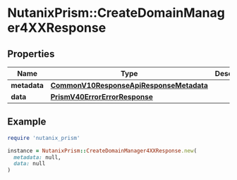 # NutanixPrism::CreateDomainManager4XXResponse

## Properties

| Name | Type | Description | Notes |
| ---- | ---- | ----------- | ----- |
| **metadata** | [**CommonV10ResponseApiResponseMetadata**](CommonV10ResponseApiResponseMetadata.md) |  | [optional] |
| **data** | [**PrismV40ErrorErrorResponse**](PrismV40ErrorErrorResponse.md) |  | [optional] |

## Example

```ruby
require 'nutanix_prism'

instance = NutanixPrism::CreateDomainManager4XXResponse.new(
  metadata: null,
  data: null
)
```

